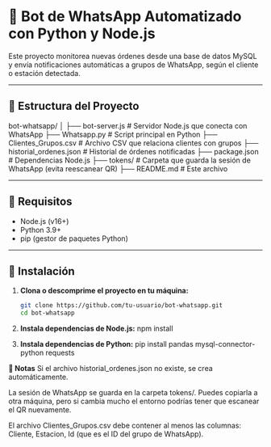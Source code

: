 # 🤖 Bot de WhatsApp Automatizado con Python y Node.js

Este proyecto monitorea nuevas órdenes desde una base de datos MySQL y envía notificaciones automáticas a grupos de WhatsApp, según el cliente o estación detectada.

---

## 📁 Estructura del Proyecto

bot-whatsapp/
│
├── bot-server.js # Servidor Node.js que conecta con WhatsApp
├── Whatsapp.py # Script principal en Python
├── Clientes_Grupos.csv # Archivo CSV que relaciona clientes con grupos
├── historial_ordenes.json # Historial de órdenes notificadas
├── package.json # Dependencias Node.js
├── tokens/ # Carpeta que guarda la sesión de WhatsApp (evita reescanear QR)
├── README.md # Este archivo


---

## 🚀 Requisitos

- Node.js (v16+)
- Python 3.9+
- pip (gestor de paquetes Python)

---

## 🧰 Instalación

1. **Clona o descomprime el proyecto en tu máquina:**

   ```bash
   git clone https://github.com/tu-usuario/bot-whatsapp.git
   cd bot-whatsapp
2. **Instala dependencias de Node.js:**
   npm install

3. **Instala dependencias de Python:**
pip install pandas mysql-connector-python requests

**📝 Notas**
Si el archivo historial_ordenes.json no existe, se crea automáticamente.

La sesión de WhatsApp se guarda en la carpeta tokens/. Puedes copiarla a otra máquina, pero si cambia mucho el entorno podrías tener que escanear el QR nuevamente.

El archivo Clientes_Grupos.csv debe contener al menos las columnas: Cliente, Estacion, Id (que es el ID del grupo de WhatsApp).


